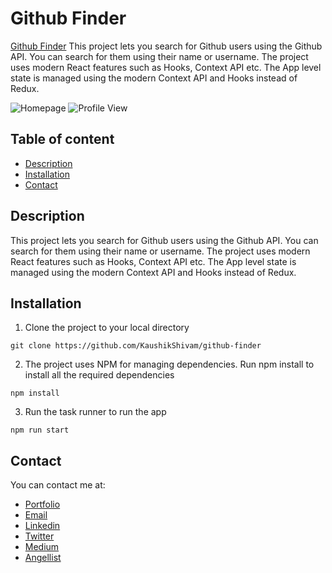 # Github Finder

[Github Finder](https://pedantic-lalande-2a741d.netlify.com/) This project lets you search for Github users using the Github API. You can search for them using their name or username.
The project uses modern React features such as Hooks, Context API etc.
The App level state is managed using the modern Context API and Hooks instead of Redux.

![Homepage](https://pedantic-lalande-2a741d.netlify.com/homepage.png)
![Profile View](https://pedantic-lalande-2a741d.netlify.com/profile_view.png)

## Table of content

- [Description](#Description)
- [Installation](#installation)
- [Contact](#contact)

## Description

This project lets you search for Github users using the Github API. You can search for them using their name or username.
The project uses modern React features such as Hooks, Context API etc.
The App level state is managed using the modern Context API and Hooks instead of Redux.

## Installation

1. Clone the project to your local directory

```
git clone https://github.com/KaushikShivam/github-finder
```

2. The project uses NPM for managing dependencies. Run npm install to install all the required dependencies

```
npm install
```

3. Run the task runner to run the app

```
npm run start
```

## Contact

You can contact me at:

- [Portfolio](https://www.shivamkaushik.com)
- [Email](mailto:shivamkaushikofficial@gmail.com)
- [Linkedin](https://www.linkedin.com/in/kshivamdev/)
- [Twitter](https://twitter.com/kShivamDev)
- [Medium](https://medium.com/@shivamkaushikofficial)
- [Angellist](https://angel.co/kshivamdev)
